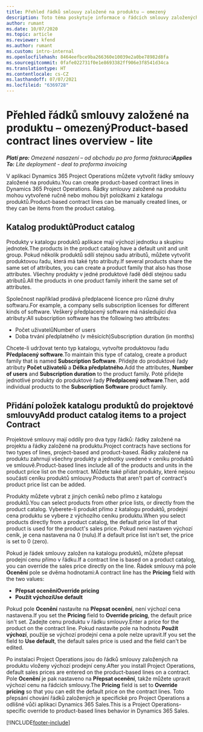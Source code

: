 ```yaml
---
title: Přehled řádků smlouvy založené na produktu – omezený
description: Toto téma poskytuje informace o řádcích smlouvy založených na produktu.
author: rumant
ms.date: 10/07/2020
ms.topic: article
ms.reviewer: kfend
ms.author: rumant
ms.custom: intro-internal
ms.openlocfilehash: 8464eefbce9ba266360e10039e2a0be78982d8fa
ms.sourcegitcommit: 0fafe022731f0e1e8693382ff906e3f8541d34ca
ms.translationtype: HT
ms.contentlocale: cs-CZ
ms.lasthandoff: 07/07/2021
ms.locfileid: "6369728"
---
```

# <a name="product-based-contract-lines-overview---lite"></a><span data-ttu-id="00981-103">Přehled řádků smlouvy založené na produktu – omezený</span><span class="sxs-lookup"><span data-stu-id="00981-103">Product-based contract lines overview - lite</span></span>

<span data-ttu-id="00981-104">_**Platí pro:** Omezené nasazení – od obchodu po pro forma fakturaci_</span><span class="sxs-lookup"><span data-stu-id="00981-104">_**Applies To:** Lite deployment - deal to proforma invoicing_</span></span>

<span data-ttu-id="00981-105">V aplikaci Dynamics 365 Project Operations můžete vytvořit řádky smlouvy založené na produktu.</span><span class="sxs-lookup"><span data-stu-id="00981-105">You can create product-based contract lines in Dynamics 365 Project Operations.</span></span> <span data-ttu-id="00981-106">Řádky smlouvy založené na produktu mohou vytvořené ručně nebo mohou být položkami z katalogu produktů.</span><span class="sxs-lookup"><span data-stu-id="00981-106">Product-based contract lines can be manually created lines, or they can be items from the product catalog.</span></span>

## <a name="product-catalog"></a><span data-ttu-id="00981-107">Katalog produktů</span><span class="sxs-lookup"><span data-stu-id="00981-107">Product catalog</span></span>

<span data-ttu-id="00981-108">Produkty v katalogu produktů aplikace mají výchozí jednotku a skupinu jednotek.</span><span class="sxs-lookup"><span data-stu-id="00981-108">The products in the product catalog have a default unit and unit group.</span></span> <span data-ttu-id="00981-109">Pokud několik produktů sdílí stejnou sadu atributů, můžete vytvořit produktovou řadu, která má také tyto atributy.</span><span class="sxs-lookup"><span data-stu-id="00981-109">If several products share the same set of attributes, you can create a product family that also has those attributes.</span></span> <span data-ttu-id="00981-110">Všechny produkty v jedné produktové řadě dědí stejnou sadu atributů.</span><span class="sxs-lookup"><span data-stu-id="00981-110">All the products in one product family inherit the same set of attributes.</span></span>

<span data-ttu-id="00981-111">Společnost například prodává předplacené licence pro různé druhy softwaru.</span><span class="sxs-lookup"><span data-stu-id="00981-111">For example, a company sells subscription licenses for different kinds of software.</span></span> <span data-ttu-id="00981-112">Veškerý předplacený software má následující dva atributy:</span><span class="sxs-lookup"><span data-stu-id="00981-112">All subscription software has the following two attributes:</span></span>

- <span data-ttu-id="00981-113">Počet uživatelů</span><span class="sxs-lookup"><span data-stu-id="00981-113">Number of users</span></span>
- <span data-ttu-id="00981-114">Doba trvání předplatného (v měsících)</span><span class="sxs-lookup"><span data-stu-id="00981-114">Subscription duration (in months)</span></span>

<span data-ttu-id="00981-115">Chcete-li udržovat tento typ katalogu, vytvořte produktovou řadu **Předplacený software**.</span><span class="sxs-lookup"><span data-stu-id="00981-115">To maintain this type of catalog, create a product family that is named **Subscription Software**.</span></span> <span data-ttu-id="00981-116">Přidejte do produktové řady atributy **Počet uživatelů** a **Délka předplatného**.</span><span class="sxs-lookup"><span data-stu-id="00981-116">Add the attributes, **Number of users** and **Subscription duration** to the product family.</span></span> <span data-ttu-id="00981-117">Poté přidejte jednotlivé produkty do produktové řady **Předplacený software**.</span><span class="sxs-lookup"><span data-stu-id="00981-117">Then, add individual products to the **Subscription Software** product family.</span></span>

## <a name="add-product-catalog-items-to-a-project-contract"></a><span data-ttu-id="00981-118">Přidání položek katalogu produktů do projektové smlouvy</span><span class="sxs-lookup"><span data-stu-id="00981-118">Add product catalog items to a project Contract</span></span>

<span data-ttu-id="00981-119">Projektové smlouvy mají oddíly pro dva typy řádků: řádky založené na projektu a řádky založené na produktu.</span><span class="sxs-lookup"><span data-stu-id="00981-119">Project contracts have sections for two types of lines, project-based and product-based.</span></span> <span data-ttu-id="00981-120">Řádky založené na produktu zahrnují všechny produkty a jednotky uvedené v ceníku produktů ve smlouvě.</span><span class="sxs-lookup"><span data-stu-id="00981-120">Product-based lines include all of the products and units in the product price list on the contract.</span></span> <span data-ttu-id="00981-121">Můžete také přidat produkty, které nejsou součástí ceníku produktů smlouvy.</span><span class="sxs-lookup"><span data-stu-id="00981-121">Products that aren't part of contract's product price list can be added.</span></span>

<span data-ttu-id="00981-122">Produkty můžete vybrat z jiných ceníků nebo přímo z katalogu produktů.</span><span class="sxs-lookup"><span data-stu-id="00981-122">You can select products from other price lists, or directly from the product catalog.</span></span> <span data-ttu-id="00981-123">Vyberete-li produkt přímo z katalogu produktů, prodejní cena produktu se vybere z výchozího ceníku produktu.</span><span class="sxs-lookup"><span data-stu-id="00981-123">When you select products directly from a product catalog, the default price list of that product is used for the product's sales price.</span></span> <span data-ttu-id="00981-124">Pokud není nastaven výchozí ceník, je cena nastavena na 0 (nulu).</span><span class="sxs-lookup"><span data-stu-id="00981-124">If a default price list isn't set, the price is set to 0 (zero).</span></span>

<span data-ttu-id="00981-125">Pokud je řádek smlouvy založen na katalogu produktů, můžete přepsat prodejní cenu přímo v řádku.</span><span class="sxs-lookup"><span data-stu-id="00981-125">If a contract line is based on a product catalog, you can override the sales price directly on the line.</span></span> <span data-ttu-id="00981-126">Řádek smlouvy má pole **Ocenění** pole se dvěma hodnotami:</span><span class="sxs-lookup"><span data-stu-id="00981-126">A contract line has the **Pricing** field with the two values:</span></span>

- <span data-ttu-id="00981-127">**Přepsat ocenění**</span><span class="sxs-lookup"><span data-stu-id="00981-127">**Override pricing**</span></span>
- <span data-ttu-id="00981-128">**Použít výchozí**</span><span class="sxs-lookup"><span data-stu-id="00981-128">**Use default**</span></span>

<span data-ttu-id="00981-129">Pokud pole **Ocenění** nastavíte na **Přepsat ocenění**, není výchozí cena nastavena.</span><span class="sxs-lookup"><span data-stu-id="00981-129">If you set the **Pricing** field to **Override pricing**, the default price isn't set.</span></span> <span data-ttu-id="00981-130">Zadejte cenu produktu v řádku smlouvy.</span><span class="sxs-lookup"><span data-stu-id="00981-130">Enter a price for the product on the contract line.</span></span> <span data-ttu-id="00981-131">Pokud nastavíte pole na hodnotu **Použít výchozí**, použije se výchozí prodejní cena a pole nelze upravit.</span><span class="sxs-lookup"><span data-stu-id="00981-131">If you set the field to **Use default**, the default sales price is used and the field can't be edited.</span></span>

<span data-ttu-id="00981-132">Po instalaci Project Operations jsou do řádků smlouvy založených na produktu vloženy výchozí prodejní ceny.</span><span class="sxs-lookup"><span data-stu-id="00981-132">After you install Project Operations, default sales prices are entered on the product-based lines on a contract.</span></span> <span data-ttu-id="00981-133">Pole **Ocenění** je pak nastaveno na **Přepsat ocenění**, takže můžete upravit výchozí cenu na řádcích smlouvy.</span><span class="sxs-lookup"><span data-stu-id="00981-133">The **Pricing** field is set to **Override pricing** so that you can edit the default price on the contract lines.</span></span> <span data-ttu-id="00981-134">Toto přepsání chování řádků založených je specifické pro Project Operations a odlišné vůči aplikaci Dynamics 365 Sales.</span><span class="sxs-lookup"><span data-stu-id="00981-134">This is a Project Operations-specific override to product-based lines behavior in Dynamics 365 Sales.</span></span>


[!INCLUDE[footer-include](../../includes/footer-banner.md)]